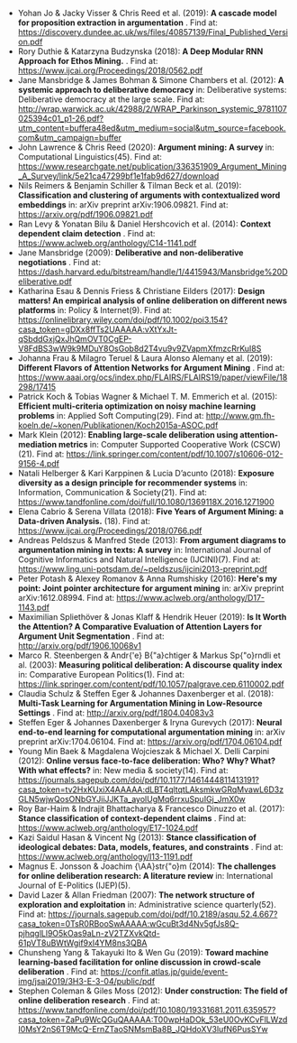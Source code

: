 - Yohan Jo & Jacky Visser & Chris Reed et al.  (2019):  **A cascade model for proposition extraction in argumentation** . Find at: https://discovery.dundee.ac.uk/ws/files/40857139/Final_Published_Version.pdf
- Rory Duthie & Katarzyna Budzynska  (2018):  **A Deep Modular RNN Approach for Ethos Mining.** . Find at: https://www.ijcai.org/Proceedings/2018/0562.pdf
- Jane Mansbridge & James Bohman & Simone Chambers et al.  (2012):  **A systemic approach to deliberative democracy** in: Deliberative systems: Deliberative democracy at the large scale. Find at: http://wrap.warwick.ac.uk/42988/2/WRAP_Parkinson_systemic_9781107025394c01_p1-26.pdf?utm_content=buffera48ed&utm_medium=social&utm_source=facebook.com&utm_campaign=buffer
- John Lawrence & Chris Reed  (2020):  **Argument mining: A survey** in: Computational Linguistics(45). Find at: https://www.researchgate.net/publication/336351909_Argument_Mining_A_Survey/link/5e21ca47299bf1e1fab9d627/download
- Nils Reimers & Benjamin Schiller & Tilman Beck et al.  (2019):  **Classification and clustering of arguments with contextualized word embeddings** in: arXiv preprint arXiv:1906.09821. Find at: https://arxiv.org/pdf/1906.09821.pdf
- Ran Levy & Yonatan Bilu & Daniel Hershcovich et al.  (2014):  **Context dependent claim detection** . Find at: https://www.aclweb.org/anthology/C14-1141.pdf
- Jane Mansbridge  (2009):  **Deliberative and non-deliberative negotiations** . Find at: https://dash.harvard.edu/bitstream/handle/1/4415943/Mansbridge%20Deliberative.pdf
- Katharina Esau & Dennis Friess & Christiane Eilders  (2017):  **Design matters! An empirical analysis of online deliberation on different news platforms** in: Policy \& Internet(9). Find at: https://onlinelibrary.wiley.com/doi/pdf/10.1002/poi3.154?casa_token=gDXx8ffTs2UAAAAA:vXtYxJt-qSbddGxjQxJhQmOVT0CgEP-V8FdBS3wW9k9MDuY8OsGob8d2T4vu9v9ZVapmXfmzcRrKuI8S
- Johanna Frau & Milagro Teruel & Laura Alonso Alemany et al.  (2019):  **Different Flavors of Attention Networks for Argument Mining** . Find at: https://www.aaai.org/ocs/index.php/FLAIRS/FLAIRS19/paper/viewFile/18298/17415
- Patrick Koch & Tobias Wagner & Michael T. M. Emmerich et al.  (2015):  **Efficient multi-criteria optimization on noisy machine learning problems** in: Applied Soft Computing(29). Find at: http://www.gm.fh-koeln.de/~konen/Publikationen/Koch2015a-ASOC.pdf
- Mark Klein  (2012):  **Enabling large-scale deliberation using attention-mediation metrics** in: Computer Supported Cooperative Work (CSCW)(21). Find at: https://link.springer.com/content/pdf/10.1007/s10606-012-9156-4.pdf
- Natali Helberger & Kari Karppinen & Lucia D’acunto  (2018):  **Exposure diversity as a design principle for recommender systems** in: Information, Communication \& Society(21). Find at: https://www.tandfonline.com/doi/full/10.1080/1369118X.2016.1271900
- Elena Cabrio & Serena Villata  (2018):  **Five Years of Argument Mining: a Data-driven Analysis.** (18). Find at: https://www.ijcai.org/Proceedings/2018/0766.pdf
- Andreas Peldszus & Manfred Stede  (2013):  **From argument diagrams to argumentation mining in texts: A survey** in: International Journal of Cognitive Informatics and Natural Intelligence (IJCINI)(7). Find at: https://www.ling.uni-potsdam.de/~peldszus/ijcini2013-preprint.pdf
- Peter Potash & Alexey Romanov & Anna Rumshisky  (2016):  **Here's my point: Joint pointer architecture for argument mining** in: arXiv preprint arXiv:1612.08994. Find at: https://www.aclweb.org/anthology/D17-1143.pdf
- Maximilian Spliethöver & Jonas Klaff & Hendrik Heuer  (2019):  **Is It Worth the Attention? A Comparative Evaluation of Attention Layers for Argument Unit Segmentation** . Find at: http://arxiv.org/pdf/1906.10068v1
- Marco R. Steenbergen & Andr{\'e} B{\"a}chtiger & Markus Sp{\"o}rndli et al.  (2003):  **Measuring political deliberation: A discourse quality index** in: Comparative European Politics(1). Find at: https://link.springer.com/content/pdf/10.1057/palgrave.cep.6110002.pdf
- Claudia Schulz & Steffen Eger & Johannes Daxenberger et al.  (2018):  **Multi-Task Learning for Argumentation Mining in Low-Resource Settings** . Find at: http://arxiv.org/pdf/1804.04083v3
- Steffen Eger & Johannes Daxenberger & Iryna Gurevych  (2017):  **Neural end-to-end learning for computational argumentation mining** in: arXiv preprint arXiv:1704.06104. Find at: https://arxiv.org/pdf/1704.06104.pdf
- Young Min Baek & Magdalena Wojcieszak & Michael X. Delli Carpini  (2012):  **Online versus face-to-face deliberation: Who? Why? What? With what effects?** in: New media \& society(14). Find at: https://journals.sagepub.com/doi/pdf/10.1177/1461444811413191?casa_token=tv2HxKUxiX4AAAAA:dLBT4qltqtLAksmkwGRqMvawL6D3zGLN5wjwQosONbGYJiiJJKTa_ayolUgMq6rrxuSpuIGj_JmX0w
- Roy Bar-Haim & Indrajit Bhattacharya & Francesco Dinuzzo et al.  (2017):  **Stance classification of context-dependent claims** . Find at: https://www.aclweb.org/anthology/E17-1024.pdf
- Kazi Saidul Hasan & Vincent Ng  (2013):  **Stance classification of ideological debates: Data, models, features, and constraints** . Find at: https://www.aclweb.org/anthology/I13-1191.pdf
- Magnus E. Jonsson & Joachim {\AA}str{\"o}m  (2014):  **The challenges for online deliberation research: A literature review** in: International Journal of E-Politics (IJEP)(5). 
- David Lazer & Allan Friedman  (2007):  **The network structure of exploration and exploitation** in: Administrative science quarterly(52). Find at: https://journals.sagepub.com/doi/pdf/10.2189/asqu.52.4.667?casa_token=0TsR0RBooSwAAAAA:wGcuBt3d4Nv5gfJs8Q-pjhqglLl9O5kOas9aLn-zV2TZXvkQtd-61pVT8uBWtWgif9xl4YM8ns3QBA
- Chunsheng Yang & Takayuki Ito & Wen Gu  (2019):  **Toward machine learning-based facilitation for online discussion in crowd-scale deliberation** . Find at: https://confit.atlas.jp/guide/event-img/jsai2019/3H3-E-3-04/public/pdf
- Stephen Coleman & Giles Moss  (2012):  **Under construction: The field of online deliberation research** . Find at: https://www.tandfonline.com/doi/pdf/10.1080/19331681.2011.635957?casa_token=ZaPu9WcQGuQAAAAA:T00wpHaDOk_53eU0OvKCvFlLWzdI0MsY2nS6T9McQ-ErnZTaoSNMsmBa8B_JQHdoXV3lufN6PusSYw
